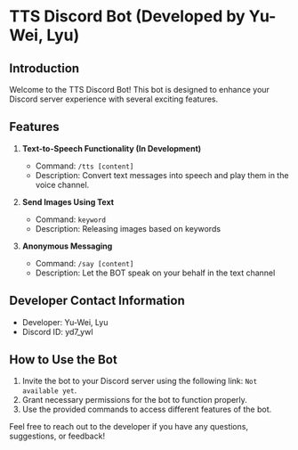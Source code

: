 # TTS Discord Bot (Developed by Yu-Wei, Lyu)

## Introduction
Welcome to the TTS Discord Bot! This bot is designed to enhance your Discord server experience with several exciting features.

## Features
1. **Text-to-Speech Functionality (In Development)**
   - Command: `/tts [content]`
   - Description: Convert text messages into speech and play them in the voice channel.
   
2. **Send Images Using Text**
   - Command: `keyword`
   - Description: Releasing images based on keywords

3. **Anonymous Messaging**
   - Command: `/say [content]`
   - Description: Let the BOT speak on your behalf in the text channel

## Developer Contact Information
- Developer: Yu-Wei, Lyu
- Discord ID: yd7_ywl

## How to Use the Bot
1. Invite the bot to your Discord server using the following link: `Not available yet`.
2. Grant necessary permissions for the bot to function properly.
3. Use the provided commands to access different features of the bot.

Feel free to reach out to the developer if you have any questions, suggestions, or feedback!
